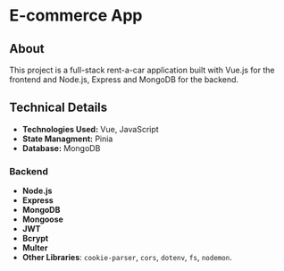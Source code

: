# E-commerce App

## About
This project is a full-stack rent-a-car application built with Vue.js for the frontend and Node.js, Express and MongoDB for the backend.

## Technical Details
- **Technologies Used:** Vue, JavaScript
- **State Managment:** Pinia
- **Database:** MongoDB

### Backend
- **Node.js**
- **Express**
- **MongoDB**
- **Mongoose**
- **JWT**
- **Bcrypt**
- **Multer**
- **Other Libraries**: `cookie-parser`, `cors`, `dotenv`, `fs`, `nodemon`.
